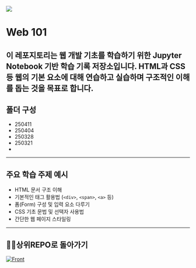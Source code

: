 <p align>
  <img src = "https://capsule-render.vercel.app/api?type=blur&height=200&color=gradient&text=WEB101&descAlign=59&section=header">


# Web 101

이 레포지토리는 웹 개발 기초를 학습하기 위한 Jupyter Notebook 기반 학습 기록 저장소입니다. HTML과 CSS 등 웹의 기본 요소에 대해 연습하고 실습하며 구조적인 이해를 돕는 것을 목표로 합니다.
---

##  폴더 구성

- 250411  
- 250404  
- 250328  
- 250321
- 
---

##  주요 학습 주제 예시

- HTML 문서 구조 이해
- 기본적인 태그 활용법 (`<div>`, `<span>`, `<a>` 등)
- 폼(Form) 구성 및 입력 요소 다루기
- CSS 기초 문법 및 선택자 사용법
- 간단한 웹 페이지 스타일링


---
##  👨‍💻상위REPO로 돌아가기
[![Front](https://img.shields.io/badge/MAIN?style=plastic&logo=C&logoColor=white&labelColor=black)](https://github.com/skwjdgh/Back)
